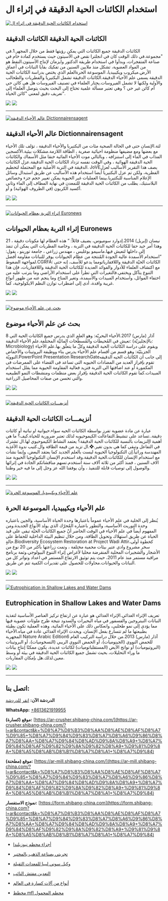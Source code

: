 # استخدام الكائنات الحية الدقيقة في إثراء ال

<a href="https://swt.shibang-china.com/?l=ar&img&k=%D8%A7%D8%B3%D8%AA%D8%AE%D8%AF%D8%A7%D9%85+%D8%A7%D9%84%D9%83%D8%A7%D8%A6%D9%86%D8%A7%D8%AA+%D8%A7%D9%84%D8%AD%D9%8A%D8%A9+%D8%A7%D9%84%D8%AF%D9%82%D9%8A%D9%82%D8%A9+%D9%81%D9%8A+%D8%A5%D8%AB%D8%B1%D8%A7%D8%A1+%D8%A7%D9%84" target="_blank">![استخدام الكائنات الحية الدقيقة في إثراء ال](http://static.shibang-china.com/all-800x300/564.jpg)</a>

## الكائنات الحية الدقيقة الكائنات الدقيقة
الكائنات الدقيقة جميع الكائنات التي يمكن رؤيتها فقط من خلال المجهر.1.في &quot;مجموعة.في ذلك الوقت كان في انجلترا نقص في الأسيتون حيث يستخدم كمادة خام في صناعة المتفجرات، وبدأوا في استخدام طريقة الدكتور وايزمان لإنتاج الأسيتون.النفط هو من المواد العضوية، تشكل منذ ملايين السنين من تفكيك بقايا النباتات في أعماق الأرض.ميكروب ويكيبيديا، الموسوعة الحرةالعلم الذي يختص بدراسة الكائنات الحية الدقيقة يسمى علم الأحياء الدقيقة.الكائنات الدقيقة تشمل البكتيريا والفطريات والطحالب والأولية ولكنها لا تشمل الفيروسات.يحتار العلماء في تصنيف الفيروسات هل هي كائن حي أم كائن غير حي ؟ وهي تعتبر مسألة علمية تحتاج إلى البحث بحيث يتوصل العلماء إلى تعريف دقيق لمعنى &quot;كائن الحياة&quot;.


<a href="https://whatsapp.shibangsoft.com/WhatsApp.php" target="_blank" title="WhatsApp">![](http://static.shibang-china.com/icon/whatsapp.png)</a> <a href="https://swt.shibang-china.com/?l=ar&icon&k=%D8%A7%D8%B3%D8%AA%D8%AE%D8%AF%D8%A7%D9%85+%D8%A7%D9%84%D9%83%D8%A7%D8%A6%D9%86%D8%A7%D8%AA+%D8%A7%D9%84%D8%AD%D9%8A%D8%A9+%D8%A7%D9%84%D8%AF%D9%82%D9%8A%D9%82%D8%A9+%D9%81%D9%8A+%D8%A5%D8%AB%D8%B1%D8%A7%D8%A1+%D8%A7%D9%84" target="_blank">![](http://static.shibang-china.com/icon/chat-ar.png)</a>

---

<a href="https://swt.shibang-china.com/?l=ar&img&k=%D8%A7%D8%B3%D8%AA%D8%AE%D8%AF%D8%A7%D9%85+%D8%A7%D9%84%D9%83%D8%A7%D8%A6%D9%86%D8%A7%D8%AA+%D8%A7%D9%84%D8%AD%D9%8A%D8%A9+%D8%A7%D9%84%D8%AF%D9%82%D9%8A%D9%82%D8%A9+%D9%81%D9%8A+%D8%A5%D8%AB%D8%B1%D8%A7%D8%A1+%D8%A7%D9%84" target="_blank">![عالم الأحياء الدقيقة Dictionnairensagent](http://static.shibang-china.com/all-800x300/573.jpg)</a>

## عالم الأحياء الدقيقة Dictionnairensagent
لثة.الإنسان حتى في الحالة الصحية مئات من البكتيريا والأحياء الدقيقة ، تؤلف تلك الأحياء مع بعضها ومع مضيفها منظومة احيائية صغرية ، الطاقة اللازمة.مشكلات بيئية.الأكسجين المذاب في الماء إلى استنزافه ، وبالتالي موت الأحياء المائية خنقا مثل الأسماك والكائنات الحية الدقيقة الهوائية ، وفي الوقت نفسه تزداد الكائنات الحية الدقيقة.عزل الكائنات الدقيقة في التربة الأصلية مع المحتملة لتحطيم. JoVEيصف هذا التقرير الأساليب لعزل الفطرية، ولكن تم عزل البكتيريا أيضا استخدام هذه الأساليب عن طريق استبدال وسائل الإعلام المناسبة للبكتيريا.بينما العمليات غير الحيوية يمكن تغيير حجم جزء وخصائص البلاستيك، يطلب من الكائنات الحية الدقيقة للتمعدن في نهاية المطاف إلى الماء وثاني أكسيد الكربون (في الظروف الهوائية) و أو.


<a href="https://whatsapp.shibangsoft.com/WhatsApp.php" target="_blank" title="WhatsApp">![](http://static.shibang-china.com/icon/whatsapp.png)</a> <a href="https://swt.shibang-china.com/?l=ar&icon&k=%D8%A7%D8%B3%D8%AA%D8%AE%D8%AF%D8%A7%D9%85+%D8%A7%D9%84%D9%83%D8%A7%D8%A6%D9%86%D8%A7%D8%AA+%D8%A7%D9%84%D8%AD%D9%8A%D8%A9+%D8%A7%D9%84%D8%AF%D9%82%D9%8A%D9%82%D8%A9+%D9%81%D9%8A+%D8%A5%D8%AB%D8%B1%D8%A7%D8%A1+%D8%A7%D9%84" target="_blank">![](http://static.shibang-china.com/icon/chat-ar.png)</a>

---

<a href="https://swt.shibang-china.com/?l=ar&img&k=%D8%A7%D8%B3%D8%AA%D8%AE%D8%AF%D8%A7%D9%85+%D8%A7%D9%84%D9%83%D8%A7%D8%A6%D9%86%D8%A7%D8%AA+%D8%A7%D9%84%D8%AD%D9%8A%D8%A9+%D8%A7%D9%84%D8%AF%D9%82%D9%8A%D9%82%D8%A9+%D9%81%D9%8A+%D8%A5%D8%AB%D8%B1%D8%A7%D8%A1+%D8%A7%D9%84" target="_blank">![إثراء التربة بعظام الحيوانات Euronews](http://static.shibang-china.com/all-800x300/1273.jpg)</a>

## إثراء التربة بعظام الحيوانات Euronews
21 نيسان (إبريل) 2014.إدوارد سوميوس، يضيف قائلاً: “ هذه العظام لها مكونات دقيقة ، وهذا أمر جيد حقا للكائنات الحية الدقيقة في التربة ، وخاصة الفطريات التي يمكن أن تنفذ إلى داخلها لتعيش فيها.ماسيمو بوغليس ، مهندس زراعي ، جامعة تورينو ، يقول: “استخدام الأسمدة عالية الجودة المُنتجة من عظام الحيوانات يوفر للنباتات مقاومة أفضل لمواجهة الضغوط.CGRFA: الكائنات الحيّة الدقيقة واللافقارياتومما يدعو للأسف، إنه حتى مع اكتشاف العلماء للأدوار والفوائد العديدة للكائنات الحية الدقيقة واللافقاريات، فإن هذا التنوع يتآكل ويختفي.فالتغيرات التي تطرأ على استخدام الأراضي وما يترتب عليه من اختفاء الموائل، واستخدام المبيدات والأسمدة، وتغير المناخ وما ينجم عنه من ظهور أنواع غريبة وافدة، أدى إلى اضطراب توازن النظم الايكولوجية، كما.


<a href="https://whatsapp.shibangsoft.com/WhatsApp.php" target="_blank" title="WhatsApp">![](http://static.shibang-china.com/icon/whatsapp.png)</a> <a href="https://swt.shibang-china.com/?l=ar&icon&k=%D8%A7%D8%B3%D8%AA%D8%AE%D8%AF%D8%A7%D9%85+%D8%A7%D9%84%D9%83%D8%A7%D8%A6%D9%86%D8%A7%D8%AA+%D8%A7%D9%84%D8%AD%D9%8A%D8%A9+%D8%A7%D9%84%D8%AF%D9%82%D9%8A%D9%82%D8%A9+%D9%81%D9%8A+%D8%A5%D8%AB%D8%B1%D8%A7%D8%A1+%D8%A7%D9%84" target="_blank">![](http://static.shibang-china.com/icon/chat-ar.png)</a>

---

<a href="https://swt.shibang-china.com/?l=ar&img&k=%D8%A7%D8%B3%D8%AA%D8%AE%D8%AF%D8%A7%D9%85+%D8%A7%D9%84%D9%83%D8%A7%D8%A6%D9%86%D8%A7%D8%AA+%D8%A7%D9%84%D8%AD%D9%8A%D8%A9+%D8%A7%D9%84%D8%AF%D9%82%D9%8A%D9%82%D8%A9+%D9%81%D9%8A+%D8%A5%D8%AB%D8%B1%D8%A7%D8%A1+%D8%A7%D9%84" target="_blank">![بحث عن علم الأحياء موضوع](http://static.shibang-china.com/all-800x300/723.jpg)</a>

## بحث عن علم الأحياء موضوع
8 آذار (مارس) 2017.الأحياء البحريّة: وهو العلم الذي يدرس جميع الكائنات الحية التي تعيش في المُحيطات والمُسطّحات المائيّة المختلفة.علم الأحياء الدقيقة: (بالإنجليزيّة: Microbiology) ويقوم على دراسة الكائنات الحية الدقيقة وكلّ ما يتعلّق بها.علم الأحياء الجزيئيّة: وهو قسم من أقسام علم الأحياء يدرس بناء ووظيفة البروتينات والأحماض النوويّة.PowerPoint Presentation ResearchGateإلى جانب ان الكائنات الحيه الدقيقه تقوم بإفراز العديد من المضادات الحيويه التى تساعد فى القضاء على الممرضات فى المكمورة أو عند اضافتها الى التربة فتزيد فعالية المقاومة الحيوية مما يقلل استخدام المبيدات.كما تقوم الكائنات الحية الدقيقة بإفراز بعض منظمات ومنشطات النمو الطبيعيه والتي تحسن من صفات المحاصيل الزراعية.


<a href="https://whatsapp.shibangsoft.com/WhatsApp.php" target="_blank" title="WhatsApp">![](http://static.shibang-china.com/icon/whatsapp.png)</a> <a href="https://swt.shibang-china.com/?l=ar&icon&k=%D8%A7%D8%B3%D8%AA%D8%AE%D8%AF%D8%A7%D9%85+%D8%A7%D9%84%D9%83%D8%A7%D8%A6%D9%86%D8%A7%D8%AA+%D8%A7%D9%84%D8%AD%D9%8A%D8%A9+%D8%A7%D9%84%D8%AF%D9%82%D9%8A%D9%82%D8%A9+%D9%81%D9%8A+%D8%A5%D8%AB%D8%B1%D8%A7%D8%A1+%D8%A7%D9%84" target="_blank">![](http://static.shibang-china.com/icon/chat-ar.png)</a>

---

<a href="https://swt.shibang-china.com/?l=ar&img&k=%D8%A7%D8%B3%D8%AA%D8%AE%D8%AF%D8%A7%D9%85+%D8%A7%D9%84%D9%83%D8%A7%D8%A6%D9%86%D8%A7%D8%AA+%D8%A7%D9%84%D8%AD%D9%8A%D8%A9+%D8%A7%D9%84%D8%AF%D9%82%D9%8A%D9%82%D8%A9+%D9%81%D9%8A+%D8%A5%D8%AB%D8%B1%D8%A7%D8%A1+%D8%A7%D9%84" target="_blank">![أنزيمـــات الكائنات الحية الدقيقة](http://static.shibang-china.com/all-800x300/1469.jpg)</a>

## أنزيمـــات الكائنات الحية الدقيقة
عبارة عن مادة عضوية تفرز بواسطة الكائنات الحيه سواء.حيوانية او نباتية أو كائنات دقيقة..تساعد على تنشيط.التفاعالت الكيموحيويه لذلك تعتبر ضرورية للحياة.كيف؟ ما هي أهمية اإلنزيمات بالنسبة للكائنات الحية الدقيقة؟ يعتمد النشاط الكيموحيوي لها.ال تشترك في التفاعل وتبقى كما هي بدون تغير.❖.ال تزيد من قيمة الطاقة وال.كتيب ندوة الأغذية المهندسة وراثياً.إن التكنولوجيا الحيوية ليست بالعلم الجديد كما يعتقد البعض، وإنما نشأت مع استخدام الإنسان للكائنات.الحية الدقيقة.وقد استخدم الإنسان التكنولوجيا الحيوية منذ الاف السنين ، فمنذ أكثر من ثلاثة آلاف سنة استخدم.تسهم مناقشاتكم الجادة في إثرائها والوصول إلى توصيات قابلة للتنفيذ ، وأن يوفقنا الله عز وجل إلى ما فيه خير وطننا.


<a href="https://whatsapp.shibangsoft.com/WhatsApp.php" target="_blank" title="WhatsApp">![](http://static.shibang-china.com/icon/whatsapp.png)</a> <a href="https://swt.shibang-china.com/?l=ar&icon&k=%D8%A7%D8%B3%D8%AA%D8%AE%D8%AF%D8%A7%D9%85+%D8%A7%D9%84%D9%83%D8%A7%D8%A6%D9%86%D8%A7%D8%AA+%D8%A7%D9%84%D8%AD%D9%8A%D8%A9+%D8%A7%D9%84%D8%AF%D9%82%D9%8A%D9%82%D8%A9+%D9%81%D9%8A+%D8%A5%D8%AB%D8%B1%D8%A7%D8%A1+%D8%A7%D9%84" target="_blank">![](http://static.shibang-china.com/icon/chat-ar.png)</a>

---

<a href="https://swt.shibang-china.com/?l=ar&img&k=%D8%A7%D8%B3%D8%AA%D8%AE%D8%AF%D8%A7%D9%85+%D8%A7%D9%84%D9%83%D8%A7%D8%A6%D9%86%D8%A7%D8%AA+%D8%A7%D9%84%D8%AD%D9%8A%D8%A9+%D8%A7%D9%84%D8%AF%D9%82%D9%8A%D9%82%D8%A9+%D9%81%D9%8A+%D8%A5%D8%AB%D8%B1%D8%A7%D8%A1+%D8%A7%D9%84" target="_blank">![علم الأحياء ويكيبيديا، الموسوعة الحرة](http://static.shibang-china.com/all-800x300/368.jpg)</a>

## علم الأحياء ويكيبيديا، الموسوعة الحرة
يُنظر إلى الخلية في علم الأحياء عموماً باعتبارها وحدة الحياة الأساسية، والجين باعتباره وحدة التوريث الأساسية، والتطور باعتباره المُحرّك الذي يولد الأنواع الجديدة.ومن المفهوم أيضاً في علم الأحياء في الوقت الحاضر أنّ جميع الكائنات الحيّة تبقى على قيد الحياة عن طريق استهلاك وتحويل الطاقة، ومن خلال تنظيم البيئة الداخلية للحفاظ على حالةٍ.Biodiversity Ecosystem Restoration at Project Wadi Attirكخطوة أولى، سخر مشروع وادي عتير بيئات محمية مختلفة ، وتمت زراعتها بأكثر من 20 نوع من الأشجار والشجيرات المحلية المنقرضة محليا لأغراض إثراء التنوع البيولوجي.وثمة برنامج مراقبة مستمر منذ عام 2011، حيث يتم توثيق الارتفاع المستمر في اعداد وتواتر كل من النباتات والحيوانات.محاولات للحصول على تقديرات الكمية تتم عن طريق.


<a href="https://whatsapp.shibangsoft.com/WhatsApp.php" target="_blank" title="WhatsApp">![](http://static.shibang-china.com/icon/whatsapp.png)</a> <a href="https://swt.shibang-china.com/?l=ar&icon&k=%D8%A7%D8%B3%D8%AA%D8%AE%D8%AF%D8%A7%D9%85+%D8%A7%D9%84%D9%83%D8%A7%D8%A6%D9%86%D8%A7%D8%AA+%D8%A7%D9%84%D8%AD%D9%8A%D8%A9+%D8%A7%D9%84%D8%AF%D9%82%D9%8A%D9%82%D8%A9+%D9%81%D9%8A+%D8%A5%D8%AB%D8%B1%D8%A7%D8%A1+%D8%A7%D9%84" target="_blank">![](http://static.shibang-china.com/icon/chat-ar.png)</a>

---

<a href="https://swt.shibang-china.com/?l=ar&img&k=%D8%A7%D8%B3%D8%AA%D8%AE%D8%AF%D8%A7%D9%85+%D8%A7%D9%84%D9%83%D8%A7%D8%A6%D9%86%D8%A7%D8%AA+%D8%A7%D9%84%D8%AD%D9%8A%D8%A9+%D8%A7%D9%84%D8%AF%D9%82%D9%8A%D9%82%D8%A9+%D9%81%D9%8A+%D8%A5%D8%AB%D8%B1%D8%A7%D8%A1+%D8%A7%D9%84" target="_blank">![Eutrophication in Shallow Lakes and Water Dams](http://static.shibang-china.com/all-800x300/760.jpg)</a>

## Eutrophication in Shallow Lakes and Water Dams
تعريف الإثراء الغذائي.الإثراء الغذائي هو عبارة عن ارتفاع تركيز العناصر الأساسية لتغذية النباتات النيتروجين والفسفور في مياه البحيرات والسدود نتيجة طرح ملوثات عضوية فيها مما يؤدي إلى نمو طحلبي، وانعكاس ذلك على الأحياء المائية، وهذه العملية تكون بطيئة بطبيعتها ما لم تتسارع بفعل الإنسان، ويحدث الإثراء الغذائي عادة في مياه.الأحياء المجهرية Nature Arabic Edition6 آذار (مارس) 2013.من خلال دراسة التركيب العام للحمض النووي (الجينوميات)، أو الحمض النووي الريبي (النسخوميات)، أو البروتينات (البروتيوميات) أو نواتج الأيض (المستقلباتوميات) لكائنات عديدة، يكون ممكنًا إنتاج بيانات ما وراء التحليلات، بحيث تشمل جميع الكائنات الحية الدقيقة في بيئة أو وسط معين.لذلك.هل بإمكان المقاربات.


<a href="https://whatsapp.shibangsoft.com/WhatsApp.php" target="_blank" title="WhatsApp">![](http://static.shibang-china.com/icon/whatsapp.png)</a> <a href="https://swt.shibang-china.com/?l=ar&icon&k=%D8%A7%D8%B3%D8%AA%D8%AE%D8%AF%D8%A7%D9%85+%D8%A7%D9%84%D9%83%D8%A7%D8%A6%D9%86%D8%A7%D8%AA+%D8%A7%D9%84%D8%AD%D9%8A%D8%A9+%D8%A7%D9%84%D8%AF%D9%82%D9%8A%D9%82%D8%A9+%D9%81%D9%8A+%D8%A5%D8%AB%D8%B1%D8%A7%D8%A1+%D8%A7%D9%84" target="_blank">![](http://static.shibang-china.com/icon/chat-ar.png)</a>

---
## اتصل بنا:

**الدردشة الآن:** [انقر للدردشة](https://swt.shibang-china.com?l=ar&contact&k=%D8%A7%D8%B3%D8%AA%D8%AE%D8%AF%D8%A7%D9%85+%D8%A7%D9%84%D9%83%D8%A7%D8%A6%D9%86%D8%A7%D8%AA+%D8%A7%D9%84%D8%AD%D9%8A%D8%A9+%D8%A7%D9%84%D8%AF%D9%82%D9%8A%D9%82%D8%A9+%D9%81%D9%8A+%D8%A5%D8%AB%D8%B1%D8%A7%D8%A1+%D8%A7%D9%84)

**WhatsApp:**  [+8613621919955](https://whatsapp.shibangsoft.com/WhatsApp.php)

**موقع (كسارة):** [https://ar-crusher.shibang-china.com/](https://ar-crusher.shibang-china.com/?l=ar&contact&k=%D8%A7%D8%B3%D8%AA%D8%AE%D8%AF%D8%A7%D9%85+%D8%A7%D9%84%D9%83%D8%A7%D8%A6%D9%86%D8%A7%D8%AA+%D8%A7%D9%84%D8%AD%D9%8A%D8%A9+%D8%A7%D9%84%D8%AF%D9%82%D9%8A%D9%82%D8%A9+%D9%81%D9%8A+%D8%A5%D8%AB%D8%B1%D8%A7%D8%A1+%D8%A7%D9%84)

**موقع (مطحنة):** [https://ar-mill.shibang-china.com/](https://ar-mill.shibang-china.com/?l=ar&contact&k=%D8%A7%D8%B3%D8%AA%D8%AE%D8%AF%D8%A7%D9%85+%D8%A7%D9%84%D9%83%D8%A7%D8%A6%D9%86%D8%A7%D8%AA+%D8%A7%D9%84%D8%AD%D9%8A%D8%A9+%D8%A7%D9%84%D8%AF%D9%82%D9%8A%D9%82%D8%A9+%D9%81%D9%8A+%D8%A5%D8%AB%D8%B1%D8%A7%D8%A1+%D8%A7%D9%84)

**نموذج الاستفسار:** [https://form.shibang-china.com](https://form.shibang-china.com?l=ar&contact&k=%D8%A7%D8%B3%D8%AA%D8%AE%D8%AF%D8%A7%D9%85+%D8%A7%D9%84%D9%83%D8%A7%D8%A6%D9%86%D8%A7%D8%AA+%D8%A7%D9%84%D8%AD%D9%8A%D8%A9+%D8%A7%D9%84%D8%AF%D9%82%D9%8A%D9%82%D8%A9+%D9%81%D9%8A+%D8%A5%D8%AB%D8%B1%D8%A7%D8%A1+%D8%A7%D9%84)

* [أجزاء محطم نيوزيلندا](../22/%D8%A3%D8%AC%D8%B2%D8%A7%D8%A1%20%D9%85%D8%AD%D8%B7%D9%85%20%D9%86%D9%8A%D9%88%D8%B2%D9%8A%D9%84%D9%86%D8%AF%D8%A7.md)

* [تجربتي بصناعة الذهب بالمختبر](../22/%D8%AA%D8%AC%D8%B1%D8%A8%D8%AA%D9%8A%20%D8%A8%D8%B5%D9%86%D8%A7%D8%B9%D8%A9%20%D8%A7%D9%84%D8%B0%D9%87%D8%A8%20%D8%A8%D8%A7%D9%84%D9%85%D8%AE%D8%AA%D8%A8%D8%B1.md)

* [وكيل سوني ليبيا للمعدات الثقيلة](../21/%D9%88%D9%83%D9%8A%D9%84%20%D8%B3%D9%88%D9%86%D9%8A%20%D9%84%D9%8A%D8%A8%D9%8A%D8%A7%20%D9%84%D9%84%D9%85%D8%B9%D8%AF%D8%A7%D8%AA%20%D8%A7%D9%84%D8%AB%D9%82%D9%8A%D9%84%D8%A9.md)

* [التعدين مفتش النائب](../23/%D8%A7%D9%84%D8%AA%D8%B9%D8%AF%D9%8A%D9%86%20%D9%85%D9%81%D8%AA%D8%B4%20%D8%A7%D9%84%D9%86%D8%A7%D8%A6%D8%A8.md)

* [أنواع من آلات كسارة في العالم](../25/%D8%A3%D9%86%D9%88%D8%A7%D8%B9%20%D9%85%D9%86%20%D8%A2%D9%84%D8%A7%D8%AA%20%D9%83%D8%B3%D8%A7%D8%B1%D8%A9%20%D9%81%D9%8A%20%D8%A7%D9%84%D8%B9%D8%A7%D9%84%D9%85.md)

* [مخطط mfl محطم المحمول](../24/%D9%85%D8%AE%D8%B7%D8%B7%20mfl%20%D9%85%D8%AD%D8%B7%D9%85%20%D8%A7%D9%84%D9%85%D8%AD%D9%85%D9%88%D9%84.md)